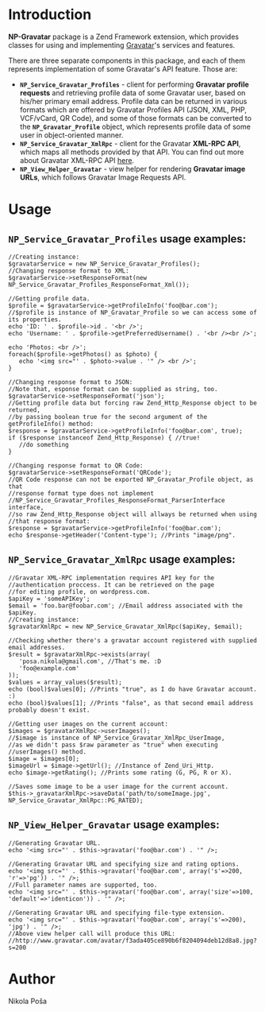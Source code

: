 # Introduction #

**NP-Gravatar** package is a Zend Framework extension, which provides classes for using and implementing [Gravatar](http://www.gravatar.com)'s services and features.

There are three separate components in this package, and each of them represents implementation of some Gravatar's API feature. Those are:
  * **`NP_Service_Gravatar_Profiles`** - client for performing **Gravatar profile requests** and retrieving profile data of some Gravatar user, based on his/her primary email address. Profile data can be returned in various formats which are offered by Gravatar Profiles API (JSON, XML, PHP, VCF/vCard, QR Code), and some of those formats can be converted to the **`NP_Gravatar_Profile`** object, which represents profile data of some user in object-oriented manner.
  * **`NP_Service_Gravatar_XmlRpc`** - client for the Gravatar **XML-RPC API**, which maps all methods provided by that API. You can find out more about Gravatar XML-RPC API [here](http://en.gravatar.com/site/implement/xmlrpc/).
  * **`NP_View_Helper_Gravatar`** - view helper for rendering **Gravatar image URLs**, which follows Gravatar Image Requests API.

# Usage #

## `NP_Service_Gravatar_Profiles` usage examples: ##
```
//Creating instance:
$gravatarService = new NP_Service_Gravatar_Profiles();
//Changing response format to XML:
$gravatarService->setResponseFormat(new NP_Service_Gravatar_Profiles_ResponseFormat_Xml());

//Getting profile data.
$profile = $gravatarService->getProfileInfo('foo@bar.com');
//$profile is instance of NP_Gravatar_Profile so we can access some of its properties.
echo 'ID: ' . $profile->id . '<br />';
echo 'Username: ' . $profile->getPreferredUsername() . '<br /><br />';

echo 'Photos: <br />';
foreach($profile->getPhotos() as $photo) {
   echo '<img src="' . $photo->value . '" /> <br />';
}

//Changing response format to JSON:
//Note that, esponse format can be supplied as string, too.
$gravatarService->setResponseFormat('json'); 
//Getting profile data but forcing raw Zend_Http_Response object to be returned, 
//by passing boolean true for the second argument of the getProfileInfo() method:
$response = $gravatarService->getProfileInfo('foo@bar.com', true);
if ($response instanceof Zend_Http_Response) { //true!
   //do something
}

//Changing response format to QR Code:
$gravatarService->setResponseFormat('QRCode');
//QR Code response can not be exported NP_Gravatar_Profile object, as that 
//response format type does not implement 
//NP_Service_Gravatar_Profiles_ResponseFormat_ParserInterface interface, 
//so raw Zend_Http_Response object will allways be returned when using 
//that response format:
$response = $gravatarService->getProfileInfo('foo@bar.com');
echo $response->getHeader('Content-type'); //Prints "image/png".
```

## `NP_Service_Gravatar_XmlRpc` usage examples: ##
```
//Gravatar XML-RPC implementation requires API key for the 
//authentication proccess. It can be retrieved on the page 
//for editing profile, on wordpress.com.
$apiKey = 'someAPIKey'; 
$email = 'foo.bar@foobar.com'; //Email address associated with the $apiKey.
//Creating instance:
$gravatarXmlRpc = new NP_Service_Gravatar_XmlRpc($apiKey, $email);

//Checking whether there's a gravatar account registered with supplied email addresses.
$result = $gravatarXmlRpc->exists(array(
   'posa.nikola@gmail.com', //That's me. :D
   'foo@example.com'
));
$values = array_values($result);
echo (bool)$values[0]; //Prints "true", as I do have Gravatar account. :)
echo (bool)$values[1]; //Prints "false", as that second email address probably doesn't exist.

//Getting user images on the current account:
$images = $gravatarXmlRpc->userImages();
//$image is instance of NP_Service_Gravatar_XmlRpc_UserImage, 
//as we didn't pass $raw parameter as "true" when executing 
//userImages() method.
$image = $images[0];
$imageUrl = $image->getUrl(); //Instance of Zend_Uri_Http.
echo $image->getRating(); //Prints some rating (G, PG, R or X).

//Saves some image to be a user image for the current account.
$this->_gravatarXmlRpc->saveData('path/to/someImage.jpg', NP_Service_Gravatar_XmlRpc::PG_RATED);
```

## `NP_View_Helper_Gravatar` usage examples: ##
```
//Generating Gravatar URL.
echo '<img src="' . $this->gravatar('foo@bar.com') . '" />;

//Generating Gravatar URL and specifying size and rating options.
echo '<img src="' . $this->gravatar('foo@bar.com', array('s'=>200, 'r'=>'pg')) . '" />;
//Full parameter names are supported, too.
echo '<img src="' . $this->gravatar('foo@bar.com', array('size'=>100, 'default'=>'identicon')) . '" />;

//Generating Gravatar URL and specifying file-type extension.
echo '<img src="' . $this->gravatar('foo@bar.com', array('s'=>200), 'jpg') . '" />;
//Above view helper call will produce this URL:
//http://www.gravatar.com/avatar/f3ada405ce890b6f8204094deb12d8a8.jpg?s=200
```

# Author #
Nikola Poša